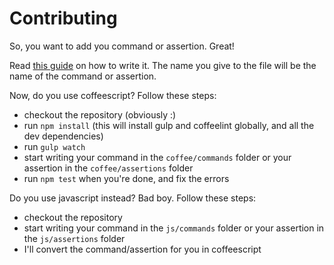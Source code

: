 # Contributing

So, you want to add you command or assertion. Great!

Read [this guide](http://nightwatchjs.org/guide#extending) on how to write it.
The name you give to the file will be the name of the command or assertion.

Now, do you use coffeescript? Follow these steps:

- checkout the repository (obviously :)
- run `npm install` (this will install gulp and coffeelint globally, and all the dev dependencies)
- run `gulp watch`
- start writing your command in the `coffee/commands` folder or your assertion in the `coffee/assertions` folder
- run `npm test` when you're done, and fix the errors

Do you use javascript instead? Bad boy. Follow these steps:

- checkout the repository
- start writing your command in the `js/commands` folder or your assertion in the `js/assertions` folder
- I'll convert the command/assertion for you in coffeescript